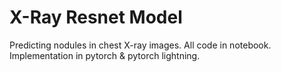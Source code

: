 # X-Ray Resnet Model

Predicting nodules in chest X-ray images. All code in notebook. Implementation in pytorch & pytorch lightning.
 
